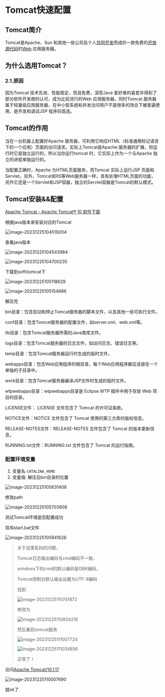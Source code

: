 # Tomcat快速配置

## Tomcat简介

Tomcat是Apache、Sun 和其他一些公司及个人[共同开发](https://baike.baidu.com/item/共同开发/12674474?fromModule=lemma_inlink)而成的一款免费的[开放源代码](https://baike.baidu.com/item/开放源代码/114160?fromModule=lemma_inlink)的[Web](https://baike.baidu.com/item/Web/150564?fromModule=lemma_inlink) 应用服务器。

## 为什么选用Tomcat？
### 2.1.原因
因为Tomcat 技术先进、性能稳定，而且免费，深受Java 爱好者的喜爱并得到了部分软件开发商的认可，成为比较流行的Web 应用服务器。同时Tomcat 服务器属于轻量级应用服务器，在中小型系统和并发访问用户不是很多的场合下被普遍使用，是开发和调试JSP 程序的首选。

## Tomcat的作用

当在一台机器上配置好Apache 服务器，可利用它响应HTML（标准通用标记语言下的一个应用）页面的访问请求。实际上Tomcat是Apache 服务器的扩展，但运行时它是独立运行的，所以当你运行tomcat 时，它实际上作为一个与Apache 独立的进程单独运行的。

当配置正确时，Apache 为HTML页面服务，而Tomcat 实际上运行JSP 页面和Servlet。另外，Tomcat和IIS等Web服务器一样，具有处理HTML页面的功能，另外它还是一个Servlet和JSP容器，独立的Servlet容器是Tomcat的默认模式。

## Tomcat安装&&配置

[Apache Tomcat - Apache Tomcat® 10 软件下载](https://tomcat.apache.org/download-10.cgi)

根据java版本来安装对应的Tomcat

![image-20231225104519204](C:\Users\许闰博\AppData\Roaming\Typora\typora-user-images\image-20231225104519204.png) 

查看java版本

![image-20231225104543984](C:\Users\许闰博\AppData\Roaming\Typora\typora-user-images\image-20231225104543984.png) 

![image-20231225104700235](C:\Users\许闰博\AppData\Roaming\Typora\typora-user-images\image-20231225104700235.png) 

下载到soft\tomcat下

![image-20231225105118629](C:\Users\许闰博\AppData\Roaming\Typora\typora-user-images\image-20231225105118629.png) 

![image-20231225105154686](C:\Users\许闰博\AppData\Roaming\Typora\typora-user-images\image-20231225105154686.png) 

解压完

bin目录：包含启动和停止Tomcat服务器的脚本文件，以及其他一些可执行文件。

conf目录：包含Tomcat服务器的配置文件，如server.xml、web.xml等。

lib目录：包含Tomcat服务器所需的Java类库文件。

logs目录：包含Tomcat服务器的日志文件，如访问日志、错误日志等。

temp目录：包含Tomcat服务器运行时生成的临时文件。

webapps目录：包含Web应用程序的根目录，每个Web应用程序都应该放在一个单独的子目录中。

work目录：包含Tomcat服务器编译JSP文件时生成的临时文件。

wtpwebapps目录：wtpwebapps目录是 Eclipse WTP 插件中用于存放 Web 项目的目录。

LICENSE文件： LICENSE 文件包含了 Tomcat 的许可证条款。

NOTICE文件：NOTICE 文件包含了 Tomcat 使用的第三方库的版权信息。

RELEASE-NOTES文件：RELEASE-NOTES 文件包含了 Tomcat 的版本更新信息。

RUNNING.txt文件：RUNNING.txt 文件包含了 Tomcat 的运行指南。

### 配置环境变量

1. 变量名 `CATALINA_HOME`
2. 变量值: 解压后bin目录的位置

![image-20231225105631408](C:\Users\许闰博\AppData\Roaming\Typora\typora-user-images\image-20231225105631408.png) 

修改path

![image-20231225105703608](C:\Users\许闰博\AppData\Roaming\Typora\typora-user-images\image-20231225105703608.png) 

测试Tomcat环境是否配置成功 

双鸡start.bat文件

![image-20231225105941626](C:\Users\许闰博\AppData\Roaming\Typora\typora-user-images\image-20231225105941626.png)

> 关于这里乱码的问题，
>
> Tomcat日志输出编码与cmd编码不一致，
>
> windows下的cmd的默认编码是GBK编码，
>
> Tomcat控制台默认输出设置为UTF-8编码
>
> 找到
>
> ![image-20231225110741872](C:\Users\许闰博\AppData\Roaming\Typora\typora-user-images\image-20231225110741872.png)
>
>  修改为
>
> ![image-20231225110834218](C:\Users\许闰博\AppData\Roaming\Typora\typora-user-images\image-20231225110834218.png)
>
> 然后重启tomcat服务
>
> ![image-20231225111007724](C:\Users\许闰博\AppData\Roaming\Typora\typora-user-images\image-20231225111007724.png)
>
>   ![image-20231225111034856](C:\Users\许闰博\AppData\Roaming\Typora\typora-user-images\image-20231225111034856.png) 
>
> 正常了！

访问[Apache Tomcat/10.1.17](http://localhost:8080/)

![image-20231225110007690](C:\Users\许闰博\AppData\Roaming\Typora\typora-user-images\image-20231225110007690.png) 

就ok了

